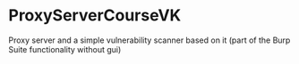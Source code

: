 # ProxyServerCourseVK
Proxy server and a simple vulnerability scanner based on it (part of the Burp Suite functionality without gui)
